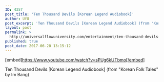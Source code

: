 ```yaml
---
ID: 4357
post_title: 'Ten Thousand Devils [Korean Legend Audiobook]'
author: UfU
post_excerpt: 'Ten Thousand Devils [Korean Legend Audiobook] (from "Korean Folk Tales" by Im Bang)'
layout: post
permalink: >
  http://universalflowuniversity.com/entertainment/ten-thousand-devils-korean-legend-audiobook/
published: true
post_date: 2017-06-20 13:15:12
---
```

[embed]https://www.youtube.com/watch?v=sPUg6kUTbmo[/embed]<br>
<p>Ten Thousand Devils [Korean Legend Audiobook] (from "Korean Folk Tales" by Im Bang)</p>